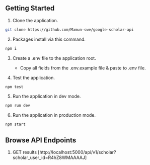 ## Getting Started

1. Clone the application.

```bash
git clone https://github.com/Mamun-swe/google-scholar-api
```

2. Packages install via this command.

```bash
npm i
```

3. Create a .env file to the application root.

   - Copy all fields from the .env.example file & paste to .env file.

4. Test the application.

```bash
npm test
```

5. Run the application in dev mode.

```bash
npm run dev
```

6. Run the application in production mode.

```bash
npm start
```

## Browse API Endpoints

1. GET results [http://localhost:5000/api/v1/scholar?scholar_user_id=R4hZ8WMAAAAJ]
